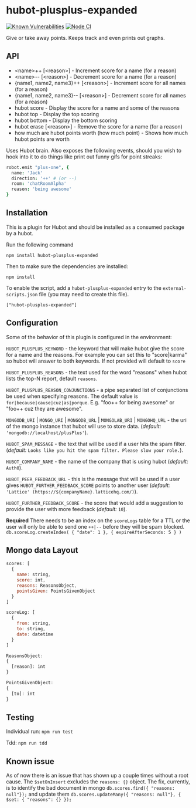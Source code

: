 hubot-plusplus-expanded
==============

[![Known Vulnerabilities](https://snyk.io//test/github/Mutmatt/hubot-plusplus-expanded/badge.svg?targetFile=package.json)](https://snyk.io//test/github/Mutmatt/hubot-plusplus-expanded?targetFile=package.json)
[![Node CI](https://github.com/O-Mutt/hubot-plusplus-expanded/actions/workflows/test.yml/badge.svg?branch=main)](https://github.com/O-Mutt/hubot-plusplus-expanded/actions/workflows/test.yml)

Give or take away points. Keeps track and even prints out graphs.


API
---
* \<name>++ [\<reason>] - Increment score for a name (for a reason)
* \<name>-- [\<reason>] - Decrement score for a name (for a reason)
* {name1, name2, name3}++ [\<reason>] - Increment score for all names (for a reason)
* {name1, name2, name3}-- [\<reason>] - Decrement score for all names (for a reason)
* hubot score <name> - Display the score for a name and some of the reasons
* hubot top <amount> - Display the top scoring <amount>
* hubot bottom <amount> - Display the bottom scoring <amount>
* hubot erase <name> [\<reason>] - Remove the score for a name (for a reason)
* how much are hubot points worth (how much point) - Shows how much hubot points are worth

Uses Hubot brain. Also exposes the following events, should you wish to hook
into it to do things like print out funny gifs for point streaks:

```coffeescript
robot.emit "plus-one", {
  name: 'Jack'
  direction: '++' # (or --)
  room: 'chatRoomAlpha'
  reason: 'being awesome'
}
```

## Installation

This is a plugin for Hubot and should be installed as a consumed package by a hubot.

Run the following command

  `npm install hubot-plusplus-expanded`

Then to make sure the dependencies are installed:

  `npm install`

To enable the script, add a `hubot-plusplus-expanded` entry to the `external-scripts.json`
file (you may need to create this file).

    ["hubot-plusplus-expanded"]

## Configuration

Some of the behavior of this plugin is configured in the environment:

`HUBOT_PLUSPLUS_KEYWORD` - the keyword that will make hubot give the score for a name and the reasons. For example you can set this to "score|karma" so hubot will answer to both keywords. If not provided will default to `score`

`HUBOT_PLUSPLUS_REASONS` - the text used for the word "reasons" when hubot lists the top-N report, default `reasons`.

`HUBOT_PLUSPLUS_REASON_CONJUNCTIONS` - a pipe separated list of conjunctions be used when specifying reasons. The default value is `for|because|cause|cuz|as|porque`. E.g. "foo++ for being awesome" or "foo++ cuz they are awesome".

`MONGODB_URI` | `MONGO_URI` | `MONGODB_URL` | `MONGOLAB_URI` | `MONGOHQ_URL` - the uri of the mongo instance that hubot will use to store data. (*default:* `'mongodb://localhost/plusPlus'`).

`HUBOT_SPAM_MESSAGE` - the text that will be used if a user hits the spam filter. (*default:* `Looks like you hit the spam filter. Please slow your role.`).

`HUBOT_COMPANY_NAME` - the name of the company that is using hubot (*default:* `Auth0`).

`HUBOT_PEER_FEEDBACK_URL` - this is the message that will be used if a user gives `HUBOT_FURTHER_FEEDBACK_SCORE` points to another user (*default:* `'Lattice' (https://${companyName}.latticehq.com/)`).

`HUBOT_FURTHER_FEEDBACK_SCORE` - the score that would add a suggestion to provide the user with more feedback (*default:* `10`).

**Required** There needs to be an index on the `scoreLogs` table for a TTL or the user will only be able to send one `++|--` before they will be spam blocked. 
`db.scoreLog.createIndex( { "date": 1 }, { expireAfterSeconds: 5 } )`

## Mongo data Layout
``` javascript
scores: [
  {
    name: string,
    score: int,
    reasons: ReasonsObject,
    pointsGiven: PointsGivenObject
  }
]

scoreLog: [
  {
    from: string,
    to: string,
    date: datetime
  }
]

ReasonsObject:
{
  [reason]: int
}

PointsGivenObject:
{
  [to]: int
}
```

## Testing

Individual run:
`npm run test`

Tdd:
`npm run tdd`

## Known issue
As of now there is an issue that has shown up a couple times without a root cause. The `$setOnInsert` excludes the `reasons: {}` object. The fix, currently, is to identify the bad document in mongo `db.scores.find({ "reasons: null"});` and update them  `db.scores.updateMany({ "reasons: null"}, { $set: { "reasons": {} });`

